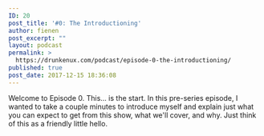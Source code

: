 ```yaml
---
ID: 20
post_title: '#0: The Introductioning'
author: fienen
post_excerpt: ""
layout: podcast
permalink: >
  https://drunkenux.com/podcast/episode-0-the-introductioning/
published: true
post_date: 2017-12-15 18:36:08
---
```

Welcome to Episode 0. This... is the start. In this pre-series episode, I wanted to take a couple minutes to introduce myself and explain just what you can expect to get from this show, what we'll cover, and why. Just think of this as a friendly little hello.